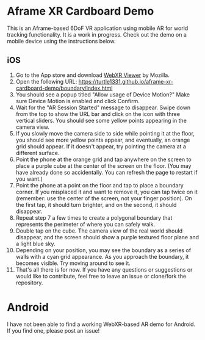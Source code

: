 # Aframe XR Cardboard Demo
This is an Aframe-based 6DoF VR application using mobile AR for world tracking functionality. It is a work in progress. Check out the demo on a mobile device using the instructions below. 

## iOS
1. Go to the App store and download [WebXR Viewer](https://apps.apple.com/us/app/webxr-viewer/id1295998056) by Mozilla.
2. Open the following URL: https://turtle1331.github.io/aframe-xr-cardboard-demo/boundary/index.html
3. You should see a popup titled "Allow usage of Device Motion?" Make sure Device Motion is enabled and click Confirm.
4. Wait for the "AR Session Started" message to disappear. Swipe down from the top to show the URL bar and click on the icon with three vertical sliders. You should see some yellow points appearing in the camera view.
5. If you slowly move the camera side to side while pointing it at the floor, you should see more yellow points appear, and eventually, an orange grid should appear. If it doesn't appear, try pointing the camera at a different surface. 
6. Point the phone at the orange grid and tap anywhere on the screen to place a purple cube at the center of the screen on the floor. (You may have already done so accidentally.  You can refresh the page to restart if you want.)
7. Point the phone at a point on the floor and tap to place a boundary corner. If you misplaced it and want to remove it, you can tap twice on it (remember: use the center of the screen, not your finger position). On the first tap, it should turn brighter, and on the second, it should disappear. 
8. Repeat step 7 a few times to create a polygonal boundary that represents the perimeter of where you can safely walk. 
9. Double tap on the cube.  The camera view of the real world should disappear, and the screen should show a purple textured floor plane and a light blue sky.  
10. Depending on your position, you may see the boundary as a series of walls with a cyan grid appearance. As you approach the boundary, it becomes visible. Try moving around to see it. 
11. That's all there is for now. If you have any questions or suggestions or would like to contribute, feel free to leave an issue or clone/fork the repository. 

# Android

I have not been able to find a working WebXR-based AR demo for Android. If you find one, please post an issue!
